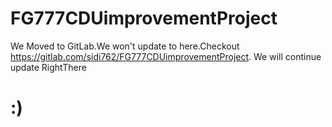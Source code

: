 # FG777CDUimprovementProject
We Moved to GitLab.We won't update to here.Checkout https://gitlab.com/sidi762/FG777CDUimprovementProject.          We will continue update RightThere
<h1>:)</h1>
